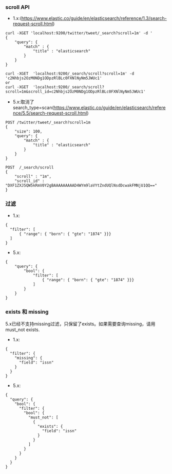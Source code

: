 ### scroll API
- 1.x:(https://www.elastic.co/guide/en/elasticsearch/reference/1.3/search-request-scroll.html)
```
curl -XGET 'localhost:9200/twitter/tweet/_search?scroll=1m' -d '
{
    "query": {
        "match" : {
            "title" : "elasticsearch"
        }
    }
}

curl -XGET  'localhost:9200/_search/scroll?scroll=1m' -d  'c2Nhbjs2OzM0NDg1ODpzRlBLc0FXNlNyNm5JWUc1' 
or
curl -XGET  'localhost:9200/_search/scroll?scroll=1m&scroll_id=c2Nhbjs2OzM0NDg1ODpzRlBLc0FXNlNyNm5JWUc1'
```
- 5.x:取消了search_type=scan(https://www.elastic.co/guide/en/elasticsearch/reference/5.5/search-request-scroll.html)
```
POST /twitter/tweet/_search?scroll=1m
{
    "size": 100,
    "query": {
        "match" : {
            "title" : "elasticsearch"
        }
    }
}

POST  /_search/scroll 
{
    "scroll" : "1m", 
    "scroll_id" : "DXF1ZXJ5QW5kRmV0Y2gBAAAAAAAAAD4WYm9laVYtZndUQlNsdDcwakFMNjU1QQ==" 
}
```
### 过滤
- 1.x:
```
{
  "filter": [
      { "range": { "born": { "gte": "1874" }}}
  ]
}
```
- 5.x:
```
{
    "query": { 
        "bool": {
            "filter": [
                { "range": { "born": { "gte": "1874" }}}
            ]
        }
    }
}
```

### exists 和 missing
5.x已经不支持missing过滤，只保留了exists。如果需要查询missing，请用must_not exists.
- 1.x:
```
{
  "filter": {
    "missing": {
      "field": "issn"
    }
  }
}
```
- 5.x:
```
{
  "query": {
    "bool": {
      "filter": {
        "bool": {
          "must_not": [
            {
              "exists": {
                "field": "issn"
              }
            }
          ]
        }
      }
    }
  }
}
```
